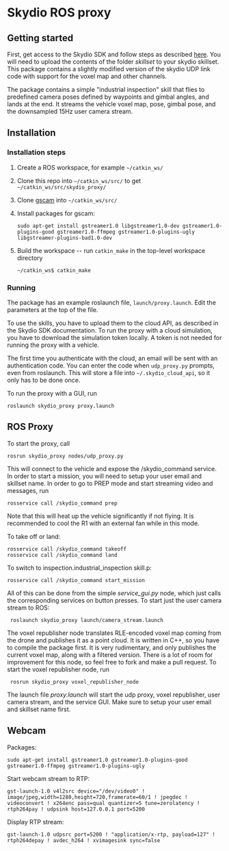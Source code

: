 # Skydio ROS proxy

## Getting started

First, get access to the Skydio SDK and follow steps as described [here](https://github.com/Skydio/skydio-skills).
You will need to upload the contents of the folder *skillset* to your skydio skillset.
This package contains a slightly modified version of the skydio UDP link code with support for the
voxel map and other channels.

The package contains a simple "industrial inspection" skill that flies to predefined camera poses
defined by waypoints and gimbal angles, and lands at the end. It streams the vehicle voxel map,
pose, gimbal pose, and the downsampled 15Hz user camera stream.

## Installation

### Installation steps
1. Create a ROS workspace, for example ``~/catkin_ws/``
2. Clone this repo into ``~/catkin_ws/src/`` to get ``~/catkin_ws/src/skydio_proxy/``
3. Clone [gscam](https://github.com/ros-drivers/gscam) into ``~/catkin_ws/src/``
4. Install packages for gscam:

    ``sudo apt-get install gstreamer1.0 libgstreamer1.0-dev gstreamer1.0-plugins-good gstreamer1.0-ffmpeg gstreamer1.0-plugins-ugly libgstreamer-plugins-bad1.0-dev``

5. Build the workspace -- run ``catkin_make`` in the top-level workspace directory

    ``~/catkin_ws$ catkin_make``

### Running
The package has an example roslaunch file, ``launch/proxy.launch``. Edit the parameters at the top
of the file.

To use the skills, you have to upload them to the cloud API, as described in the Skydio SDK
documentation. To run the proxy with a cloud simulation, you have to download the simulation token
locally. A token is not needed for running the proxy with a vehicle.

The first time you authenticate with the cloud, an email will be sent with an authentication code.
You can enter the code when ``udp_proxy.py`` prompts, even from roslaunch. This will store a file
into ``~/.skydio_cloud_api``, so it only has to be done once.

To run the proxy with a GUI, run

    roslaunch skydio_proxy proxy.launch

## ROS Proxy
To start the proxy, call

    rosrun skydio_proxy nodes/udp_proxy.py

This will connect to the vehicle and expose the /skydio_command service. In order to start a mission,
you will need to setup your user email and skillset name.
In order to go to PREP mode and start streaming video and messages, run

    rosservice call /skydio_command prep

Note that this will heat up the vehicle significantly if not flying. It is recommended to cool the
R1 with an external fan while in this mode.

To take off or land:

    rosservice call /skydio_command takeoff
    rosservice call /skydio_command land

To switch to inspection.industrial_inspection skill.p:

    rosservice call /skydio_command start_mission

All of this can be done from the simple *service_gui.py* node, which just calls the corresponding
services on button presses. To start just the user camera stream to ROS:

     roslaunch skydio_proxy launch/camera_stream.launch

The voxel republisher node translates RLE-encoded voxel map coming from the drone and publishes it
as a point cloud. It is written in C++, so you have to compile the package first. It is very
rudimentary, and only publishes the current voxel map, along with a filtered version. There is a lot
of room for improvement for this node, so feel free to fork and make a pull request.
To start the voxel republisher node, run

     rosrun skydio_proxy voxel_republisher_node

The launch file *proxy.launch* will start the udp proxy, voxel republisher, user camera stream, and
the service GUI. Make sure to setup your user email and skillset name first.

## Webcam
Packages:

    sudo apt-get install gstreamer1.0 gstreamer1.0-plugins-good gstreamer1.0-ffmpeg gstreamer1.0-plugins-ugly 

Start webcam stream to RTP:

    gst-launch-1.0 v4l2src device="/dev/video0" ! image/jpeg,width=1280,height=720,framerate=60/1 ! jpegdec ! videoconvert ! x264enc pass=qual quantizer=5 tune=zerolatency ! rtph264pay ! udpsink host=127.0.0.1 port=5200

Display RTP stream:

    gst-launch-1.0 udpsrc port=5200 ! "application/x-rtp, payload=127" ! rtph264depay ! avdec_h264 ! xvimagesink sync=false

